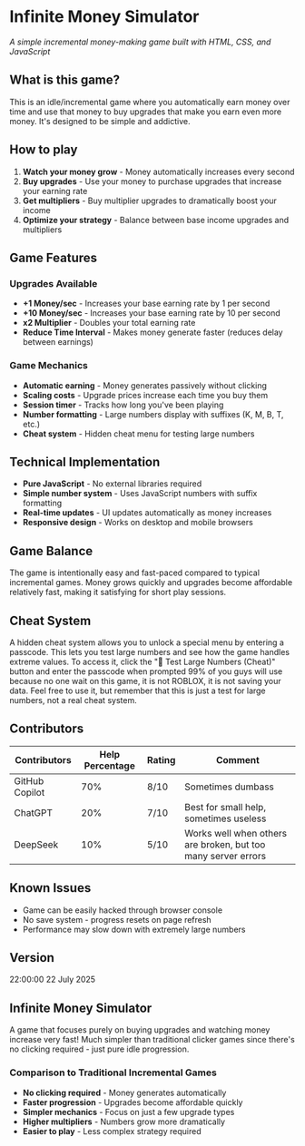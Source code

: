 # Infinite Money Simulator

*A simple incremental money-making game built with HTML, CSS, and JavaScript*

## What is this game?

This is an idle/incremental game where you automatically earn money over time and use that money to buy upgrades that make you earn even more money. It's designed to be simple and addictive.

## How to play

1. **Watch your money grow** - Money automatically increases every second
2. **Buy upgrades** - Use your money to purchase upgrades that increase your earning rate
3. **Get multipliers** - Buy multiplier upgrades to dramatically boost your income
4. **Optimize your strategy** - Balance between base income upgrades and multipliers

## Game Features

### Upgrades Available

- **+1 Money/sec** - Increases your base earning rate by 1 per second
- **+10 Money/sec** - Increases your base earning rate by 10 per second  
- **x2 Multiplier** - Doubles your total earning rate
- **Reduce Time Interval** - Makes money generate faster (reduces delay between earnings)

### Game Mechanics

- **Automatic earning** - Money generates passively without clicking
- **Scaling costs** - Upgrade prices increase each time you buy them
- **Session timer** - Tracks how long you've been playing
- **Number formatting** - Large numbers display with suffixes (K, M, B, T, etc.)
- **Cheat system** - Hidden cheat menu for testing large numbers

## Technical Implementation

- **Pure JavaScript** - No external libraries required
- **Simple number system** - Uses JavaScript numbers with suffix formatting
- **Real-time updates** - UI updates automatically as money increases
- **Responsive design** - Works on desktop and mobile browsers

## Game Balance

The game is intentionally easy and fast-paced compared to typical incremental games. Money grows quickly and upgrades become affordable relatively fast, making it satisfying for short play sessions.

## Cheat System

A hidden cheat system allows you to unlock a special menu by entering a passcode. This lets you test large numbers and see how the game handles extreme values.
To access it, click the "🧪 Test Large Numbers (Cheat)" button and enter the passcode when prompted
99% of you guys will use because no one wait on this game, it is not ROBLOX, it is not saving your data. Feel free to use it, but remember that this is just a test for large numbers, not a real cheat system.

## Contributors

| Contributors      | Help Percentage | Rating | Comment                                            |
|-------------------|-----------------|--------|----------------------------------------------------|
| GitHub Copilot    | 70%             | 8/10   | Sometimes dumbass                                 |
| ChatGPT           | 20%             | 7/10   | Best for small help, sometimes useless             |
| DeepSeek          | 10%             | 5/10   | Works well when others are broken, but too many server errors |

## Known Issues

- Game can be easily hacked through browser console
- No save system - progress resets on page refresh
- Performance may slow down with extremely large numbers

## Version

22:00:00 22 July 2025

## Infinite Money Simulator

A game that focuses purely on buying upgrades and watching money increase very fast! Much simpler than traditional clicker games since there's no clicking required - just pure idle progression.

### Comparison to Traditional Incremental Games

- **No clicking required** - Money generates automatically
- **Faster progression** - Upgrades become affordable quickly  
- **Simpler mechanics** - Focus on just a few upgrade types
- **Higher multipliers** - Numbers grow more dramatically
- **Easier to play** - Less complex strategy required
